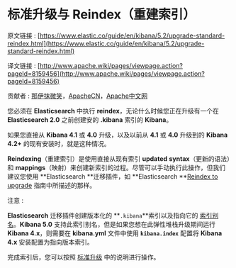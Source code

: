 # 标准升级与 Reindex（重建索引）

原文链接 : [https://www.elastic.co/guide/en/kibana/5.2/upgrade-standard-reindex.html](https://www.elastic.co/guide/en/kibana/5.2/upgrade-standard-reindex.html)

译文链接 : [http://www.apache.wiki/pages/viewpage.action?pageId=8159456](http://www.apache.wiki/pages/viewpage.action?pageId=8159456)

贡献者 : [那伊抹微笑](/display/~wangyangting)，[ApacheCN](/display/~apachecn)，[Apache中文网](/display/~apachechina)

您必须在 **Elasticsearch** 中执行 **reindex**，无论什么时候您正在升级有一个在 **Elasticsearch 2.0** 之前创建安的 **.kibana** 索引的 **Kibana**。

如果您直接从 **Kibana 4.1** 或 **4.0** 升级，以及以前从 **4.1** 或 **4.0** 升级到的 **Kibana 4.2+** 的现有安装时，就是这种情况。

**Reindexing**（重建索引）是使用直接从现有索引 **updated** **syntax**（更新的语法）和 **mappings**（映射）来创建新索引的过程。尽管可以手动执行此操作，但我们建议您使用 **Elasticsearch **迁移插件，如 **Elasticsearch **[Reindex to upgrade](https://www.elastic.co/guide/en/elasticsearch/reference/5.2/reindex-upgrade.html#reindex-upgrade) 指南中所描述的那样。

注意 :

**Elasticsearch** 迁移插件创建版本化的 **`.kibana`**索引以及指向它的 [索引别名](https://www.elastic.co/guide/en/elasticsearch/reference/5.2/indices-aliases.html)。**Kibana 5.0** 支持此索引别名，但是如果您想在此弹性堆栈升级期间运行 **Kibana 4.x**，则需要在 **kibana.yml** 文件中使用 **`kibana.index`** 配置将 **Kibana 4.x** 安装配置为指向版本索引。

完成索引后，您可以按照 [标准升级](/pages/viewpage.action?pageId=8159454) 中的说明进行操作。
